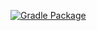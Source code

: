 [![Gradle Package](https://github.com/TPAKTOPucm/TestJunit/actions/workflows/gradle-publish.yml/badge.svg)](https://github.com/TPAKTOPucm/TestJunit/actions/workflows/gradle-publish.yml)

